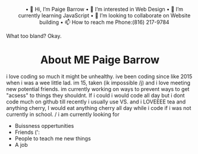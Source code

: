 <ul align="center">
  • 👋 Hi, I’m Paige Barrow
  • 👀 I’m interested in Web Design
  • 🌱 I’m currently learning JavaScript
  • 💞️ I’m looking to collaborate on Website building
  •  📫 How to reach me Phone:(816) 217-9784
</ul>
<!---
PageNotFound40/PageNotFound40 is a ✨ special ✨ repository because its `README.md` (this file) appears on your GitHub profile.
You can click the Preview link to take a look at your changes.
--->
What too bland? Okay.
<h1 align="center">About ME Paige Barrow</h1>
i love coding so much it might be unhealthy. ive been coding since like 2015 when i was a wee little lad. im 15, taken (ik impossible /j) and i love meeting new potential friends. im currently working on ways to prevent ways to get "acsess" to things they shouldnt. If i could i would code all day but i dont code much on github till recently i usually use VS. and i LOVEEEE tea and anything cherry, I would eat anything cherry all day while i code if i was not currently in school. 
/ i am currently looking for

- Buissness oppertunities 
- Friends (':
- People to teach me new things
- A job
